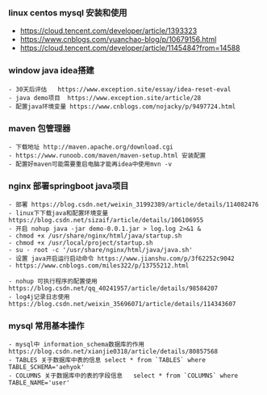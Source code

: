 
### linux centos mysql 安装和使用
  - https://cloud.tencent.com/developer/article/1393323
  - https://www.cnblogs.com/yuanchao-blog/p/10679156.html
  - https://cloud.tencent.com/developer/article/1145484?from=14588

### window java idea搭建
    - 30天后评估   https://www.exception.site/essay/idea-reset-eval
    - java demo项目  https://www.exception.site/article/28
    - 配置java环境变量 https://www.cnblogs.com/nojacky/p/9497724.html
###    maven 包管理器 
    - 下载地址 http://maven.apache.org/download.cgi
    - https://www.runoob.com/maven/maven-setup.html 安装配置
    - 配置好maven可能需要重启电脑才能再idea中使用mvn -v
### nginx 部署springboot java项目
    - 部署 https://blog.csdn.net/weixin_31992389/article/details/114082476    
    - linux下下载java和配置环境变量 https://blog.csdn.net/sizaif/article/details/106106955
    - 开启 nohup java -jar demo-0.0.1.jar > log.log 2>&1 &
    - chmod +x /usr/share/nginx/html/java/startup.sh
    - chmod +x /usr/local/project/startup.sh
    - su - root -c '/usr/share/nginx/html/java/java.sh'
    - 设置 java开启运行启动命令 https://www.jianshu.com/p/3f62252c9042
    - https://www.cnblogs.com/miles322/p/13755212.html

    - nohup 可执行程序的配置使用 https://blog.csdn.net/qq_40241957/article/details/98584207
    - log4j记录日志使用 https://blog.csdn.net/weixin_35696071/article/details/114343607

 ### mysql 常用基本操作
    - mysql中 information_schema数据库的作用  https://blog.csdn.net/xianjie0318/article/details/80857568
    - TABLES 关于数据库中表的信息 select * from `TABLES` where TABLE_SCHEMA='aehyok'
    - COLUMNS 关于数据库中的表的字段信息   select * from `COLUMNS` where TABLE_NAME='user'
